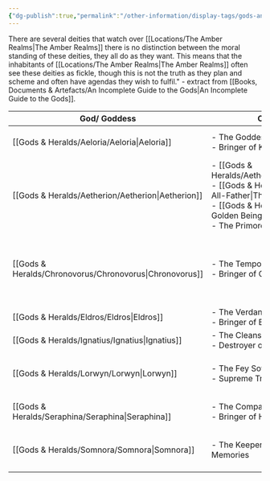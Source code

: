 ```yaml
---
{"dg-publish":true,"permalink":"/other-information/display-tags/gods-and-heralds/","hideInGraph":true,"updated":"2025-03-01T21:15:58.791+00:00"}
---
```


There are several deities that watch over [[Locations/The Amber Realms\|The Amber Realms]] there is no distinction between the moral standing of these deities, they all do as they want. This means that the inhabitants of  [[Locations/The Amber Realms\|The Amber Realms]] often see these deities as fickle, though this is not the truth as they plan and scheme and often have agendas they wish to fulfil." - extract from [[Books, Documents & Artefacts/An Incomplete Guide to the Gods\|An Incomplete Guide to the Gods]].

| God/ Goddess    | Other Names                                                                                   | Hearld                                              | Location              |
| --------------- | --------------------------------------------------------------------------------------------- | --------------------------------------------------- | --------------------- |
| [[Gods & Heralds/Aeloria/Aeloria\|Aeloria]]     | - The Goddess of Light <br>- Bringer of Knowledge                                             | [[Gods & Heralds/Aeloria/The Golden Ones\|The Golden Ones]](?)                              | [[Gods & Heralds/Aeloria/Aeloria's Library\|Aeloria's Library]] |
| [[Gods & Heralds/Aetherion/Aetherion\|Aetherion]]   | - [[Gods & Heralds/Aetherion/Terathra\|Terathra]]<br>- [[Gods & Heralds/Aetherion/The All-Father\|The All-Father]]<br>- [[Gods & Heralds/Aetherion/The Golden Being\|The Golden Being]]<br>- The Primordial Divinity | Unknown                                             | Unclear               |
| [[Gods & Heralds/Chronovorus/Chronovorus\|Chronovorus]] | - The Temporal Harbinger<br>- Bringer of Chaos.                                               | - [[Gods & Heralds/Chronovorus/The Ethertwist Haunter\|The Ethertwist Haunter]]<br>- [[Gods & Heralds/Chronovorus/Haunter Crows\|Haunter Crows]] | Unknown               |
| [[Gods & Heralds/Eldros/Eldros\|Eldros]]      | - The Verdant Arbiter<br>- Bringer of Balance                                                 | No known                                            | Unknown               |
| [[Gods & Heralds/Ignatius/Ignatius\|Ignatius]]    | - The Cleansing Flame<br>- Destroyer of worlds                                                | [[Gods & Heralds/Ignatius/Ash Spawn\|Ash Spawn]](?)                                    | Unknown               |
| [[Gods & Heralds/Lorwyn/Lorwyn\|Lorwyn]]      | - The Fey Sovereign<br>- Supreme Trickster                                                    | [[The Party/The Korrigan\|The Korrigan]]                                    | [[Gods & Heralds/Lorwyn/Lorwyn's Domain\|Lorwyn's Domain]]   |
| [[Gods & Heralds/Seraphina/Seraphina\|Seraphina]]   | - The Compassionate One<br>- Bringer of Health                                                | [[Gods & Heralds/Seraphina/Healing Guardian\|Healing Guardian]]                                | Unknown               |
| [[Gods & Heralds/Somnora/Somnora\|Somnora]]     | - The Keeper of Dreams and Memories                                                           | [[Gods & Heralds/Somnora/Angel Under The Well\|Angel Under The Well]](?)                         | Unknown               |

